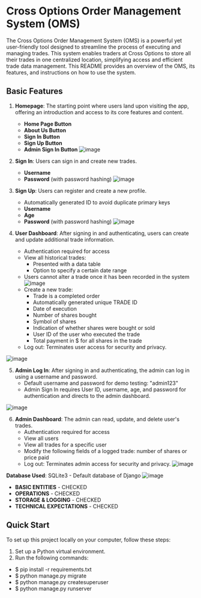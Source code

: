 # Cross Options Order Management System (OMS)

The Cross Options Order Management System (OMS) is a powerful yet user-friendly tool designed to streamline the process of executing and managing trades. This system enables traders at Cross Options to store all their trades in one centralized location, simplifying access and efficient trade data management. This README provides an overview of the OMS, its features, and instructions on how to use the system.

## Basic Features

1. **Homepage**: The starting point where users land upon visiting the app, offering an introduction and access to its core features and content.
   - **Home Page Button**
   - **About Us Button**
   - **Sign In Button**
   - **Sign Up Button**
   - **Admin Sign In Button**
![image](https://github.com/Finestart1921410/Cross-Options-Order-Management-System/assets/136356100/cd6ae08a-c0ae-4020-9c2c-0ac8e517643d)


2. **Sign In**: Users can sign in and create new trades.
   - **Username**
   - **Password** (with password hashing)
![image](https://github.com/Finestart1921410/Cross-Options-Order-Management-System/assets/136356100/d6185e80-2bd3-4b5a-a0f5-4bf221cee54f)


3. **Sign Up**: Users can register and create a new profile.
   - Automatically generated ID to avoid duplicate primary keys
   - **Username**
   - **Age**
   - **Password** (with password hashing)
![image](https://github.com/Finestart1921410/Cross-Options-Order-Management-System/assets/136356100/304a5142-e0db-404a-a70e-6caa1e7d29a2)

        
4. **User Dashboard**: After signing in and authenticating, users can create and update additional trade information.
   - Authentication required for access
   - View all historical trades:
     - Presented with a data table
     - Option to specify a certain date range
   - Users cannot alter a trade once it has been recorded in the system
![image](https://github.com/Finestart1921410/Cross-Options-Order-Management-System/assets/136356100/eb3f3573-964e-4f05-a9c8-311835a36bcc)
   - Create a new trade:
     - Trade is a completed order
     - Automatically generated unique TRADE ID
     - Date of execution
     - Number of shares bought
     - Symbol of shares
     - Indication of whether shares were bought or sold
     - User ID of the user who executed the trade
     - Total payment in $ for all shares in the trade
   - Log out: Terminates user access for security and privacy.

![image](https://github.com/Finestart1921410/Cross-Options-Order-Management-System/assets/136356100/ecf39ff8-8aa8-4cd4-8024-4b6a4da68cbf)


5. **Admin Log In**: After signing in and authenticating, the admin can log in using a username and password.
   - Default username and password for demo testing: "admin123"
   - Admin Sign In requires User ID, username, age, and password for authentication and directs to the admin dashboard.

![image](https://github.com/Finestart1921410/Cross-Options-Order-Management-System/assets/136356100/55b7633b-8001-4dc0-8b85-adf5cd682026)

6. **Admin Dashboard**: The admin can read, update, and delete user's trades.
   - Authentication required for access
   - View all users
   - View all trades for a specific user
   - Modify the following fields of a logged trade: number of shares or price paid
   - Log out: Terminates admin access for security and privacy.
   ![image](https://github.com/Finestart1921410/Cross-Options-Order-Management-System/assets/136356100/35fe1559-a2dd-47c2-90d3-c711b7ff5c7f)


**Database Used**: SQLite3 - Default database of Django
![image](https://github.com/Finestart1921410/Cross-Options-Order-Management-System/assets/136356100/1664ae9d-0077-40cb-9354-f3723f21930f)


 - **BASIC ENTITIES** - CHECKED
 - **OPERATIONS** - CHECKED
 - **STORAGE & LOGGING** - CHECKED
 - **TECHNICAL EXPECTATIONS** - CHECKED

## Quick Start

To set up this project locally on your computer, follow these steps:

1. Set up a Python virtual environment.
2. Run the following commands:

 - $ pip install -r requirements.txt
 - $ python manage.py migrate
 - $ python manage.py createsuperuser
 - $ python manage.py runserver


